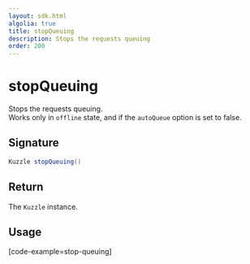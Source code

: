 ```yaml
---
layout: sdk.html
algolia: true
title: stopQueuing
description: Stops the requests queuing
order: 200
---
```


# stopQueuing

Stops the requests queuing.  
Works only in `offline` state, and if the `autoQueue` option is set to false.

## Signature

```java
Kuzzle stopQueuing()
```

## Return

The `Kuzzle` instance.

## Usage

[code-example=stop-queuing]
